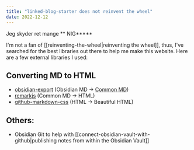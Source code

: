 ```yaml
---
title: "linked-blog-starter does not reinvent the wheel"
date: 2022-12-12
---
```

Jeg skyder ret mange ** NIG*****

I'm not a fan of [[reinventing-the-wheel|reinventing the wheel]], thus, I've searched for the best libraries out there to help me make this website. Here are a few external libraries I used:

## Converting MD to HTML
- [obsidian-export](https://github.com/zoni/obsidian-export) (Obsidian MD -> [Common MD](https://commonmark.org/))
- [remarkjs](https://github.com/remarkjs/remark) (Common MD -> HTML)
- [github-markdown-css](https://github.com/sindresorhus/github-markdown-css) (HTML -> Beautiful HTML)

## Others:
- Obsidian Git to help with [[connect-obsidian-vault-with-github|publishing notes from within the Obsidian Vault]]